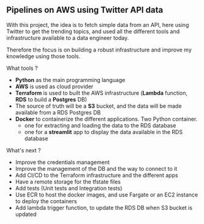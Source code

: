## Pipelines on AWS using Twitter API data

With this project, the idea is to fetch simple data from an API, here using Twitter to get the trending topics,
and used all the different tools and infrastructure available to a data engineer today.

Therefore the focus is on building a robust infrastructure and improve my knowledge using those tools.

What tools ?

- **Python** as the main programming language
- **AWS** is used as cloud provider
- **Terraform** is used to built the AWS infrastructure (**Lambda** function, **RDS** to build a **Postgres** DB)
- The source of truth will be a **S3** bucket, and the data will be made available from a RDS Postgres DB
- **Docker** to containerize the different applications. Two Python container.
  - one for extracting and loading the data to the RDS database
  - one for a **streamlit** app to display the data available in the RDS database

What's next ?

- Improve the credentials management
- Improve the management of the DB and the way to connect to it
- Add CI/CD to the Terraform infrastructure and the different apps
- Have a remote storage for the tfstate files
- Add tests (Unit tests and Integration tests)
- Use ECR to host the docker images, and use Fargate or an EC2 instance to deploy the containers
- Add lambda trigger function, to update the RDS DB when S3 bucket is updated
